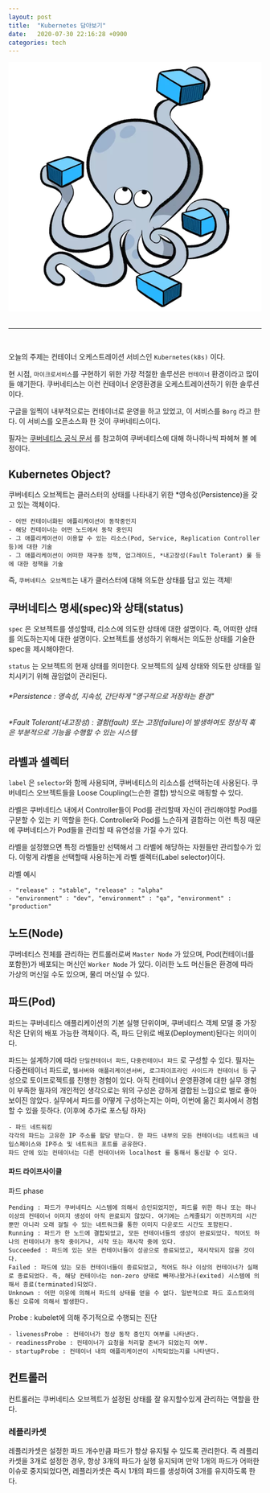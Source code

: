 ```yaml
---
layout: post
title:  "Kubernetes 담아보기"
date:   2020-07-30 22:16:28 +0900
categories: tech
---
```

<div align="center">
    <img src="/assets/img/container-orchestration.png" />
</div>

<br/>

---

<br/>

오늘의 주제는 컨테이너 오케스트레이션 서비스인 `Kubernetes(k8s)` 이다.

현 시점, `마이크로서비스`를 구현하기 위한 가장 적절한 솔루션은 `컨테이너` 환경이라고 많이들 얘기한다. 
쿠버네티스는 이런 컨테이너 운영환경을 오케스트레이션하기 위한 솔루션이다.

구글을 일찍이 내부적으로는 컨테이너로 운영을 하고 있었고, 이 서비스를 `Borg` 라고 한다.
이 서비스를 오픈소스화 한 것이 쿠버네티스이다.      

필자는 [쿠버네티스 공식 문서](https://kubernetes.io/docs/home/) 를 참고하여 쿠버네티스에 대해 하나하나씩 파헤쳐 볼 예정이다.


## Kubernetes Object?

쿠버네티스 오브젝트는 클러스터의 상태를 나타내기 위한 *영속성(Persistence)을 갖고 있는 객체이다.

    - 어떤 컨테이너화된 애플리케이션이 동작중인지
    - 해당 컨테이너는 어떤 노드에서 동작 중인지
    - 그 애플리케이션이 이용할 수 있는 리소스(Pod, Service, Replication Controller 등)에 대한 기술
    - 그 애플리케이션이 어떠한 재구동 정책, 업그레이드, *내고장성(Fault Tolerant) 룰 등에 대한 정책을 기술

즉, `쿠버네티스 오브젝트`는 내가 클러스터에 대해 의도한 상태를 담고 있는 객체!

## 쿠버네티스 명세(spec)와 상태(status)

`spec` 은 오브젝트를 생성할때, 리소스에 의도한 상태에 대한 설명이다. 즉, 어떠한 상태를 의도하는지에 대한 설명이다. 오브젝트를 생성하기 위해서는 의도한 상태를 기술한 spec을 제시해야한다.

`status` 는 오브젝트의 현재 상태를 의미한다. 오브젝트의 실제 상태와 의도한 상태를 일치시키기 위해 끊임없이 관리된다.

###### *Persistence : 영속성, 지속성, 간단하게 "영구적으로 저장하는 환경"
###### *Fault Tolerant(내고장성) : 결함(fault) 또는 고장(failure)이 발생하여도 정상적 혹은 부분적으로 기능을 수행할 수 있는 시스템

## 라벨과 셀렉터

`label` 은 `selector`와 함께 사용되며, 쿠버네티스의 리소스를 선택하는데 사용된다.
쿠버네티스 오브젝트들을 Loose Coupling(느슨한 결합) 방식으로 매핑할 수 있다.
    
라벨은 쿠버네티스 내에서 Controller들이 Pod를 관리할때 자신이 관리해야할 Pod를 구분할 수 있는 키 역할을 한다.
Controller와 Pod를 느슨하게 결합하는 이런 특징 때문에 쿠버네티스가 Pod들을 관리할 때 유연성을 가질 수가 있다.

라벨을 설정했으면 특정 라벨들만 선택해서 그 라벨에 해당하는 자원들만 관리할수가 있다.
이렇게 라벨을 선택할때 사용하는게 라벨 셀렉터(Label selector)이다.
 
라벨 예시
    
    - "release" : "stable", "release" : "alpha"
    - "environment" : "dev", "environment" : "qa", "environment" : "production"

 
## 노드(Node)

쿠버네티스 전체를 관리하는 컨트롤러로써 `Master Node` 가 있으며, Pod(컨테이너를 포함한)가 배포되는 머신인 `Worker Node` 가 있다.
이러한 노드 머신들은 환경에 따라 가상의 머신일 수도 있으며, 물리 머신일 수 있다.

## 파드(Pod)
파드는 쿠버네티스 애플리케이션의 기본 실행 단위이며, 쿠버네티스 객체 모델 중 가장 작은 단위의 배포 가능한 객체이다.
즉, 파드 단위로 배포(Deployment)된다는 의미이다.

파드는 설계하기에 따라 `단일컨테이너 파드`, `다중컨테이너 파드` 로 구성할 수 있다. 
필자는 다중컨테이너 파드로, `웹서버와 애플리케이션서버, 로그파이프라인 사이드카 컨테이너 등` 구성으로 토이프로젝트를 진행한 경험이 있다.
아직 컨테이너 운영환경에 대한 실무 경험이 부족한 필자의 개인적인 생각으로는 위의 구성은 강하게 결합된 느낌으로 별로 좋아 보이진 않았다. 
실무에서 파드를 어떻게 구성하는지는 아마, 이번에 옮긴 회사에서 경험할 수 있을 듯하다. (이후에 추가로 포스팅 하자) 
    
    - 파드 네트워킹
    각각의 파드는 고유한 IP 주소를 할당 받는다. 한 파드 내부의 모든 컨테이너는 네트워크 네임스페이스와 IP주소 및 네트워크 포트를 공유한다. 
    파드 안에 있는 컨테이너는 다른 컨테이너와 localhost 를 통해서 통신할 수 있다.


#### 파드 라이프사이클

파드 phase

    Pending	: 파드가 쿠버네티스 시스템에 의해서 승인되었지만, 파드를 위한 하나 또는 하나 이상의 컨테이너 이미지 생성이 아직 완료되지 않았다. 여기에는 스케줄되기 이전까지의 시간 뿐만 아니라 오래 걸릴 수 있는 네트워크를 통한 이미지 다운로드 시간도 포함된다.	
    Running : 파드가 한 노드에 결합되었고, 모든 컨테이너들의 생성이 완료되었다. 적어도 하나의 컨테이너가 동작 중이거나, 시작 또는 재시작 중에 있다.	
    Succeeded : 파드에 있는 모든 컨테이너들이 성공으로 종료되었고, 재시작되지 않을 것이다.	
    Failed : 파드에 있는 모든 컨테이너들이 종료되었고, 적어도 하나 이상의 컨테이너가 실패로 종료되었다. 즉, 해당 컨테이너는 non-zero 상태로 빠져나왔거나(exited) 시스템에 의해서 종료(terminated)되었다.	
    Unknown : 어떤 이유에 의해서 파드의 상태를 얻을 수 없다. 일반적으로 파드 호스트와의 통신 오류에 의해서 발생한다.

Probe : kubelet에 의해 주기적으로 수행되는 진단 

    - livenessProbe : 컨테이너가 정상 동작 중인지 여부를 나타낸다.
    - readinessProbe : 컨테이너가 요청을 처리할 준비가 되었는지 여부.
    - startupProbe : 컨테이너 내의 애플리케이션이 시작되었는지를 나타낸다.
    
    
## 컨트롤러

컨트롤러는 쿠버네티스 오브젝트가 설정된 상태를 잘 유지할수있게 관리하는 역할을 한다.

### 레플리카셋

레플리카셋은 설정한 파드 개수만큼 파드가 항상 유지될 수 있도록 관리한다. 
즉 레플리카셋을 3개로 설정한 경우, 항상 3개의 파드가 실행 유지되며 만약 1개의 파드가 어떠한 이슈로 중지되었다면, 
레플리카셋은 즉시 1개의 파드를 생성하여 3개를 유지하도록 한다.


    
